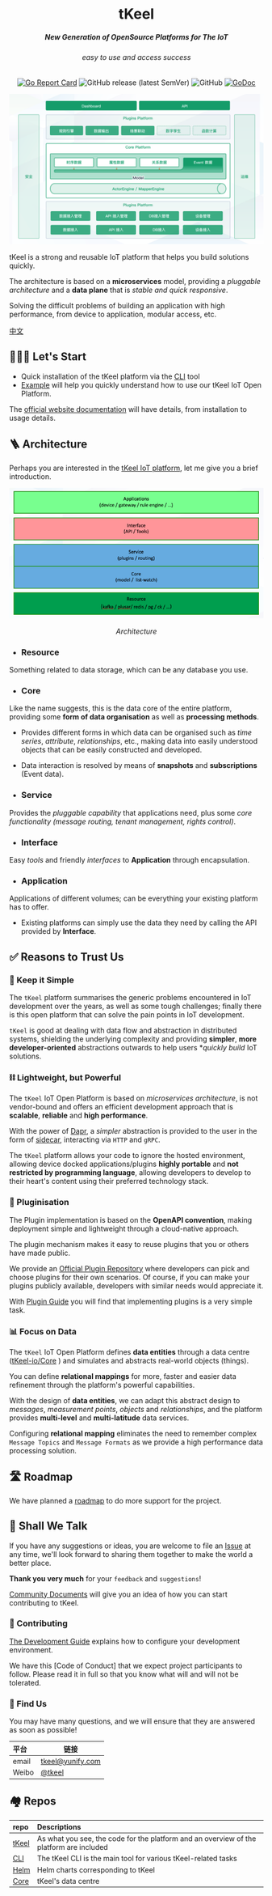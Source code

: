 <h1 align="center"> tKeel</h1>
<h5 align="center"> New Generation of OpenSource Platforms for The IoT </h5>
<h6 align="center"> easy to use and access success </h6> 
<div align="center">


[![Go Report Card](https://goreportcard.com/badge/github.com/tkeel-io/tkeel)](https://goreportcard.com/report/github.com/tkeel-io/tkeel)
![GitHub release (latest SemVer)](https://img.shields.io/github/v/release/tkeel-io/tkeel)
![GitHub](https://img.shields.io/github/license/tkeel-io/tkeel?style=plastic)
[![GoDoc](https://godoc.org/github.com/tkeel-io/tkeel?status.png)](http://godoc.org/github.com/tkeel-io/tkeel)
</div>

<div align="center">

![img.png](docs/images/img/system.png)
</div>

tKeel is a strong and reusable IoT platform that helps you build solutions quickly.

The architecture is based on a **microservices** model, providing a *pluggable architecture* and a **data plane** that is *stable and quick responsive*.

Solving the difficult problems of building an application with high performance, from device to application, modular access, etc.

[中文](README_zh.md)

## 🏃🏻‍♀️ Let's Start

* Quick installation of the tKeel platform via the [CLI](https://github.com/tkeel-io/cli#) tool
* [Example](https://github.com/tkeel-io/tkeel/tree/main/example) will help you quickly understand how to use our tKeel IoT Open Platform.

The [official website documentation]() will have details, from installation to usage details.


## 🪜 Architecture

Perhaps you are interested in the [tKeel IoT platform](), let me give you a brief introduction.

<div align="center">

![img.png](docs/images/img/layer.png)


<i data-selectable-paragraph="">Architecture</i>

</div>

- ### **Resource**
Something related to data storage, which can be any database you use.
- ### **Core**
Like the name suggests, this is the data core of the entire platform, providing some **form of data organisation** as well as **processing methods**.
- Provides different forms in which data can be organised such as *time series*, _attribute_, *relationships*, etc., making data into easily understood objects that can be easily constructed and developed.
- Data interaction is resolved by means of **snapshots** and **subscriptions** (Event data).

- ### **Service**
Provides the *pluggable capability* that applications need, plus some *core functionality (message routing, tenant management, rights control)*.
- ### **Interface**
Easy *tools* and friendly *interfaces* to **Application** through encapsulation.
- ### **Application**
Applications of different volumes; can be everything your existing platform has to offer.
- Existing platforms can simply use the data they need by calling the API provided by **Interface**.

## ✅ Reasons to Trust Us

### 🥛 Keep it Simple

The `tKeel` platform summarises the generic problems encountered in IoT development over the years, as well as some tough challenges; finally there is this open platform that can solve the pain points in IoT development.

`tKeel` is good at dealing with data flow and abstraction in distributed systems, shielding the underlying complexity and providing **simpler**, **more developer-oriented** abstractions outwards to help users **quickly build* IoT solutions.

### ⛓️ Lightweight, but Powerful

The `tKeel` IoT Open Platform is based on *microservices architecture*, is not vendor-bound and offers an efficient development approach that is **scalable**, **reliable** and **high performance**.

With the power of [Dapr](https://dapr.io), a *simpler* abstraction is provided to the user in the form of [sidecar](https://docs.dapr.io/concepts/dapr-services/sidecar/), interacting via `HTTP` and `gRPC`.

The `tKeel` platform allows your code to ignore the hosted environment, allowing device docked applications/plugins **highly portable** and **not restricted by programming language**, allowing developers to develop to their heart's content using their preferred technology stack.

### 🔌 Pluginisation

The Plugin implementation is based on the **OpenAPI convention**, making deployment simple and lightweight through a cloud-native approach.

The plugin mechanism makes it easy to reuse plugins that you or others have made public.

We provide an [Official Plugin Repository]() where developers can pick and choose plugins for their own scenarios. Of course, if you can make your plugins publicly available, developers with similar needs would appreciate it.

With [Plugin Guide]() you will find that implementing plugins is a very simple task.

### 📊 Focus on Data

The `tKeel` IoT Open Platform defines **data entities** through a data centre ([tKeel-io/Core](https://github.com/tkeel-io/core ) ) and simulates and abstracts real-world objects (things).

You can define **relational mappings** for more, faster and easier data refinement through the platform's powerful capabilities.

With the design of **data entities**, we can adapt this abstract design to *messages*, _measurement points_, *objects* and *relationships*, and the platform provides **multi-level** and **multi-latitude** data services.

Configuring **relational mapping** eliminates the need to remember complex `Message Topics` and `Message Formats` as we provide a high performance data processing solution.

## 🛣️ Roadmap

We have planned a [roadmap](https://github.com/tkeel-io/tkeel/issues/30)  to do more support for the project.

## 💬 Shall We Talk

If you have any suggestions or ideas, you are welcome to file an [Issue](https://github.com/tkeel-io/keel/issues ) at any time, we'll look forward to sharing them together to make the world a better place.

**Thank you very much** for your `feedback` and `suggestions`!

[Community Documents](docs/development/README.md) will give you an idea of how you can start contributing to tKeel.

### 🙌 Contributing

[The Development Guide](docs/development/developing-tkeel.md) explains how to configure your development environment.

We have this [Code of Conduct] that we expect project participants to follow. Please read it in full so that you know what will and will not be tolerated.

### 🌟 Find Us

You may have many questions, and we will ensure that they are answered as soon as possible!

| 平台 | 链接 |
|:---|----|
|email| tkeel@yunify.com|
|Weibo| [@tkeel]()|

## 🏘️ Repos

| repo | Descriptions |
|:-----|:------------|
| [tKeel](https://github.com/tkeel-io/tkeel) | As what you see, the code for the platform and an overview of the platform are included|
| [CLI](https://github.com/tkeel-io/cli) | The tKeel CLI is the main tool for various tKeel-related tasks |
| [Helm](https://github.com/tkeel-io/helm-charts) | Helm charts corresponding to tKeel |
| [Core](https://github.com/tkeel-io/core) |  tKeel's data centre |

